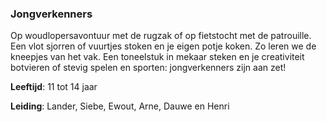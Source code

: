 ### Jongverkenners
Op woudlopersavontuur met de rugzak of op fietstocht met de patrouille. Een vlot sjorren of vuurtjes stoken en je eigen potje koken. Zo leren we de kneepjes van het vak. Een toneelstuk in mekaar steken en je creativiteit botvieren of stevig spelen en sporten: jongverkenners zijn aan zet!

**Leeftijd**: 11 tot 14 jaar

**Leiding**: Lander, Siebe, Ewout, Arne, Dauwe en Henri
